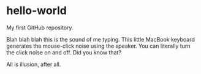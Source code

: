 # hello-world
My first GitHub repository.

Blah blah blah this is the sound of me typing. This little MacBook keyboard generates the mouse-click noise using the speaker. You can literally turn the click noise on and off. Did you know that? 

All is illusion, after all.
